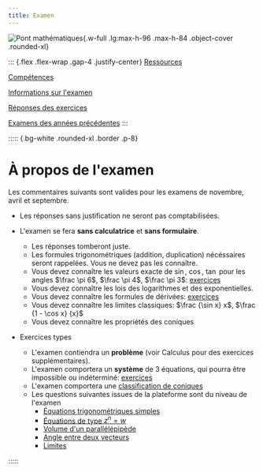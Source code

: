 ```yaml
---
title: Examen
---
```


![Pont mathématiques](/images/PM1C.png){.w-full .lg:max-h-96 .max-h-84 .object-cover .rounded-xl}

::: {.flex .flex-wrap .gap-4 .justify-center}
[Ressources](/PM1C/)

[Compétences](/PM1C/skills)

[Informations sur l'examen](/PM1C/exam)

<a href="/documents/pm1c-answers.pdf" target="_blank">Réponses des exercices</a>

[Examens des années précédentes](/PM1C/past-papers)
:::

::::: {.bg-white .rounded-xl .border .p-8}

# À propos de l'examen

Les commentaires suivants sont valides pour les examens de novembre, avril et septembre.

- Les réponses sans justification ne seront pas comptabilisées.

- L'examen se fera **sans calculatrice** et **sans formulaire**.
  - Les réponses tomberont juste.
  - Les formules trigonométriques (addition, duplication) nécéssaires seront rappelées.
    Vous ne devez pas les connaître.
  - Vous devez connaître les valeurs exacte de $\sin$, $\cos$, $\tan$ pour les angles $\frac \pi 6$, $\frac \pi 4$, $\frac \pi 3$: [exercices](/skills/trigonometry/values)
  - Vous devez connaître les lois des logarithmes et des exponentielles.
  - Vous devez connaître les formules de dérivées: [exercices](/skills/calculus/differentiate/basic)
  - Vous devez connaître les limites classiques: $\frac {\sin x} x$, $\frac {1 - \cos x} {x}$
  - Vous devez connaître les propriétés des coniques

- Exercices types
  - L'examen contiendra un **problème** (voir Calculus pour des exercices supplémentaires).
  - L'examen comportera un **système** de 3 équations, qui pourra être impossible ou indéterminé: [exercices](/skills/algebra/equations/simultaneous/3-vars)
  - L'examen comportera une [classification de coniques](/skills/geometry/conic-sections/classification)
  - Les questions suivantes issues de la plateforme sont du niveau de l'examen
     - [Équations trigonométriques simples](/skills/trigonometry/simple-equations)
     - [Équations de type $z^n = w$](/skills/algebra/complex/roots)
     - [Volume d'un parallélépipède](/skills/geometry/vectors/triple-product)
     - [Angle entre deux vecteurs](/skills/geometry/vectors/angle)
     - [Limites](https://learning.ecam.be/skills/calculus/limits/rational)

:::::
